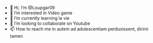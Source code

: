 - 👋 Hi, I’m @Loupgar09
- 👀 I’m interested in Video game
- 🌱 I’m currently learning la vie
- 💞️ I’m looking to collaborate on Youtube
- 📫 How to reach me in autem ad adulescentiam perduxissent, dirimi tamen
<!---
Loupgar09/Loupgar09 is a ✨ special ✨ repository because its `README.md` (this file) appears on your GitHub profile.
You can click the Preview link to take a look at your changes.
--->
